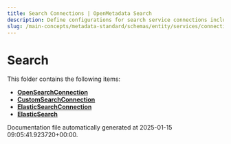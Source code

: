 ```yaml
---
title: Search Connections | OpenMetadata Search
description: Define configurations for search service connections including hosts, indexing settings, and credentials.
slug: /main-concepts/metadata-standard/schemas/entity/services/connections/search
---
```


# Search

This folder contains the following items:

- [**OpenSearchConnection**](/main-concepts/metadata-standard/schemas/entity/services/connections/search/opensearchconnection)
- [**CustomSearchConnection**](/main-concepts/metadata-standard/schemas/entity/services/connections/search/customsearchconnection)
- [**ElasticSearchConnection**](/main-concepts/metadata-standard/schemas/entity/services/connections/search/elasticsearchconnection)
- [**ElasticSearch**](/main-concepts/metadata-standard/schemas/entity/services/connections/search/elasticsearch)


Documentation file automatically generated at 2025-01-15 09:05:41.923720+00:00.
